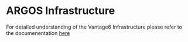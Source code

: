 # ARGOS Infrastructure

For detailed understanding of the Vantage6 Infrastructure please refer to the documenentation [here](https://vantage6.ai/)
